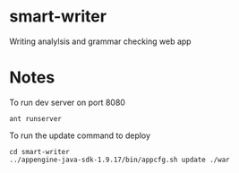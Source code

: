# smart-writer 
Writing analylsis and grammar checking web app

# Notes

To run dev server on port 8080

    ant runserver

To run the update command to deploy

    cd smart-writer
    ../appengine-java-sdk-1.9.17/bin/appcfg.sh update ./war
